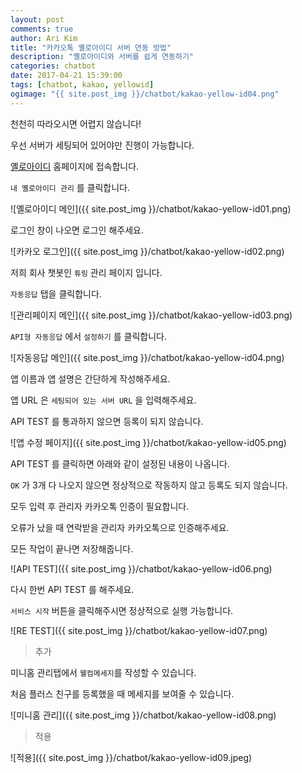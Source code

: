 ```yaml
---
layout: post
comments: true
author: Ari Kim
title: "카카오톡 옐로아이디 서버 연동 방법"
description: "옐로아이디와 서버를 쉽게 연동하기"
categories: chatbot
date: 2017-04-21 15:39:00
tags: [chatbot, kakao, yellowid]
ogimage: "{{ site.post_img }}/chatbot/kakao-yellow-id04.png"
---
```


천천히 따라오시면 어렵지 않습니다!

우선 서버가 세팅되어 있어야만 진행이 가능합니다.

[옐로아이디](https://yellowid.kakao.com/login) 홈페이지에 접속합니다.

`내 옐로아이디 관리` 를 클릭합니다.

![옐로아이디 메인]({{ site.post_img }}/chatbot/kakao-yellow-id01.png)

로그인 창이 나오면 로그인 해주세요.

![카카오 로그인]({{ site.post_img }}/chatbot/kakao-yellow-id02.png)

저희 회사 챗봇인 `튜링` 관리 페이지 입니다.

`자동응답` 탭을 클릭합니다.

![관리페이지 메인]({{ site.post_img }}/chatbot/kakao-yellow-id03.png)

`API형 자동응답` 에서 `설정하기` 를 클릭합니다.

![자동응답 메인]({{ site.post_img }}/chatbot/kakao-yellow-id04.png)

앱 이름과 앱 설명은 간단하게 작성해주세요.

앱 URL 은 `세팅되어 있는 서버 URL` 을 입력해주세요.

API TEST 를 통과하지 않으면 등록이 되지 않습니다.

![앱 수정 페이지]({{ site.post_img }}/chatbot/kakao-yellow-id05.png)

API TEST 를 클릭하면 아래와 같이 설정된 내용이 나옵니다.

`OK` 가 3개 다 나오지 않으면 정상적으로 작동하지 않고 등록도 되지 않습니다.

모두 입력 후 관리자 카카오톡 인증이 필요합니다.

오류가 났을 때 연락받을 관리자 카카오톡으로 인증해주세요.

모든 작업이 끝나면 저장해줍니다.

![API TEST]({{ site.post_img }}/chatbot/kakao-yellow-id06.png)

다시 한번 API TEST 를 해주세요.

`서비스 시작` 버튼을 클릭해주시면 정상적으로 실행 가능합니다.

![RE TEST]({{ site.post_img }}/chatbot/kakao-yellow-id07.png)

> 추가

미니홈 관리탭에서 `웰컴메세지`를 작성할 수 있습니다.

처음 플러스 친구를 등록했을 때 메세지를 보여줄 수 있습니다.

![미니홈 관리]({{ site.post_img }}/chatbot/kakao-yellow-id08.png)

> 적용

![적용]({{ site.post_img }}/chatbot/kakao-yellow-id09.jpeg)
